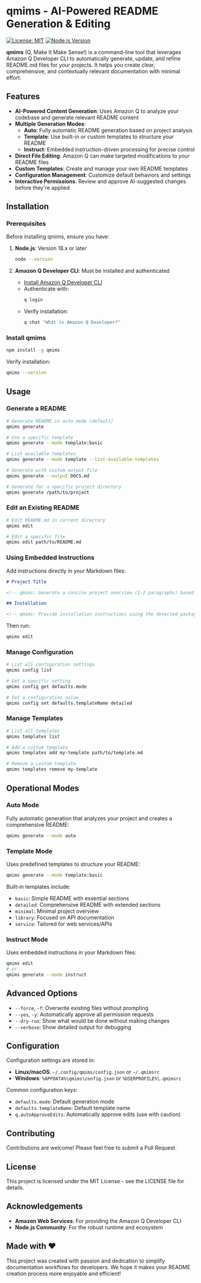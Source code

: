 # qmims - AI-Powered README Generation & Editing

[![License: MIT](https://img.shields.io/badge/License-MIT-blue.svg)](https://opensource.org/licenses/MIT)
[![Node.js Version](https://img.shields.io/badge/node-%3E%3D18.0.0-brightgreen.svg)](https://nodejs.org/)

**qmims** (Q, Make It Make Sense!) is a command-line tool that leverages Amazon Q Developer CLI to automatically generate, update, and refine README.md files for your projects. It helps you create clear, comprehensive, and contextually relevant documentation with minimal effort.

## Features

- **AI-Powered Content Generation**: Uses Amazon Q to analyze your codebase and generate relevant README content
- **Multiple Generation Modes**:
  - **Auto**: Fully automatic README generation based on project analysis
  - **Template**: Use built-in or custom templates to structure your README
  - **Instruct**: Embedded instruction-driven processing for precise control
- **Direct File Editing**: Amazon Q can make targeted modifications to your README files
- **Custom Templates**: Create and manage your own README templates
- **Configuration Management**: Customize default behaviors and settings
- **Interactive Permissions**: Review and approve AI-suggested changes before they're applied

## Installation

### Prerequisites

Before installing qmims, ensure you have:

1. **Node.js**: Version 18.x or later

   ```bash
   node --version
   ```

2. **Amazon Q Developer CLI**: Must be installed and authenticated
   - [Install Amazon Q Developer CLI](https://docs.aws.amazon.com/amazonq/latest/qdeveloper-ug/command-line-installing.html)
   - Authenticate with:
     ```bash
     q login
     ```
   - Verify installation:
     ```bash
     q chat "What is Amazon Q Developer?"
     ```

### Install qmims

```bash
npm install -g qmims
```

Verify installation:

```bash
qmims --version
```

## Usage

### Generate a README

```bash
# Generate README in auto mode (default)
qmims generate

# Use a specific template
qmims generate --mode template:basic

# List available templates
qmims generate --mode template --list-available-templates

# Generate with custom output file
qmims generate --output DOCS.md

# Generate for a specific project directory
qmims generate /path/to/project
```

### Edit an Existing README

```bash
# Edit README.md in current directory
qmims edit

# Edit a specific file
qmims edit path/to/README.md
```

### Using Embedded Instructions

Add instructions directly in your Markdown files:

```markdown
# Project Title

<!-- qmims: Generate a concise project overview (1-2 paragraphs) based on the project's primary purpose. -->

## Installation

<!-- qmims: Provide installation instructions using the detected package manager. -->
```

Then run:

```bash
qmims edit
```

### Manage Configuration

```bash
# List all configuration settings
qmims config list

# Get a specific setting
qmims config get defaults.mode

# Set a configuration value
qmims config set defaults.templateName detailed
```

### Manage Templates

```bash
# List all templates
qmims templates list

# Add a custom template
qmims templates add my-template path/to/template.md

# Remove a custom template
qmims templates remove my-template
```

## Operational Modes

### Auto Mode

Fully automatic generation that analyzes your project and creates a comprehensive README:

```bash
qmims generate --mode auto
```

### Template Mode

Uses predefined templates to structure your README:

```bash
qmims generate --mode template:basic
```

Built-in templates include:

- `basic`: Simple README with essential sections
- `detailed`: Comprehensive README with extended sections
- `minimal`: Minimal project overview
- `library`: Focused on API documentation
- `service`: Tailored for web services/APIs

### Instruct Mode

Uses embedded instructions in your Markdown files:

```bash
qmims edit
# or
qmims generate --mode instruct
```

## Advanced Options

- `--force`, `-f`: Overwrite existing files without prompting
- `--yes`, `-y`: Automatically approve all permission requests
- `--dry-run`: Show what would be done without making changes
- `--verbose`: Show detailed output for debugging

## Configuration

Configuration settings are stored in:

- **Linux/macOS**: `~/.config/qmims/config.json` or `~/.qmimsrc`
- **Windows**: `%APPDATA%\qmims\config.json` or `%USERPROFILE%\.qmimsrc`

Common configuration keys:

- `defaults.mode`: Default generation mode
- `defaults.templateName`: Default template name
- `q.autoApproveEdits`: Automatically approve edits (use with caution)

## Contributing

Contributions are welcome! Please feel free to submit a Pull Request.

## License

This project is licensed under the MIT License - see the LICENSE file for details.

## Acknowledgements

- **Amazon Web Services**: For providing the Amazon Q Developer CLI
- **Node.js Community**: For the robust runtime and ecosystem

## Made with ❤️

This project was created with passion and dedication to simplify documentation workflows for developers. We hope it makes your README creation process more enjoyable and efficient!
